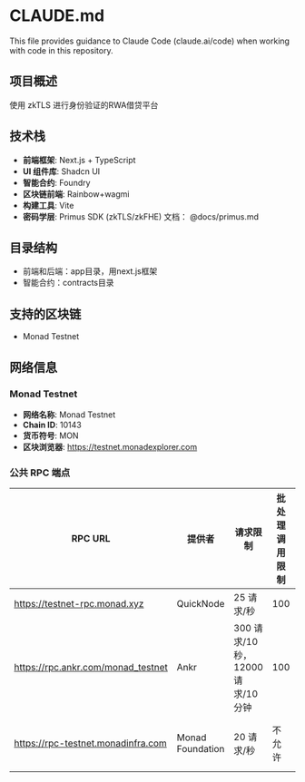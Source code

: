 # CLAUDE.md

This file provides guidance to Claude Code (claude.ai/code) when working with code in this repository.

## 项目概述
使用 zkTLS 进行身份验证的RWA借贷平台

## 技术栈

- **前端框架**: Next.js + TypeScript
- **UI 组件库**: Shadcn UI  
- **智能合约**: Foundry
- **区块链前端**: Rainbow+wagmi
- **构建工具**: Vite
- **密码学层**: Primus SDK (zkTLS/zkFHE) 文档： @docs/primus.md


## 目录结构
- 前端和后端：app目录，用next.js框架
- 智能合约：contracts目录

## 支持的区块链
- Monad Testnet

## 网络信息
### Monad Testnet
- **网络名称**: Monad Testnet
- **Chain ID**: 10143
- **货币符号**: MON
- **区块浏览器**: https://testnet.monadexplorer.com

### 公共 RPC 端点
| RPC URL | 提供者 | 请求限制 | 批处理调用限制 | 其他限制 |
|---------|--------|----------|----------------|----------|
| https://testnet-rpc.monad.xyz | QuickNode | 25 请求/秒 | 100 | - |
| https://rpc.ankr.com/monad_testnet | Ankr | 300 请求/10 秒，12000 请求/10 分钟 | 100 | 不允许 debug_* 方法 |
| https://rpc-testnet.monadinfra.com | Monad Foundation | 20 请求/秒 | 不允许 | 不允许 eth_getLogs 和 debug_* 方法 |
